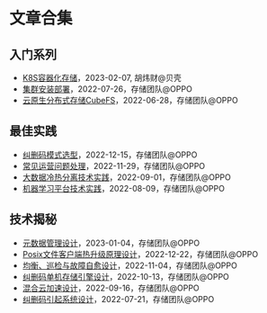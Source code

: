 # 文章合集

## 入门系列

- [K8S容器化存储](https://mp.weixin.qq.com/s/RgpunU_j2ggE679B5y0sbQ)，2023-02-07, 胡炜财@贝壳
- [集群安装部署](https://mp.weixin.qq.com/s/B98CJ_gh-ViPlDKXkmptTA)，2022-07-26，存储团队@OPPO
- [云原生分布式存储CubeFS](https://mp.weixin.qq.com/s/mhxODmVEkSLhH8EqgJzcuQ)，2022-06-28，存储团队@OPPO

## 最佳实践

- [纠删码模式选型](https://mp.weixin.qq.com/s/v-fFJZtDY2_9loHWAnPXqA)，2022-12-15，存储团队@OPPO
- [常见运营问题处理](https://mp.weixin.qq.com/s/cH9xw5sK80RIkkZWpyd4qA)，2022-11-29，存储团队@OPPO
- [大数据冷热分离技术实践](https://mp.weixin.qq.com/s/F9_Ix1lkAfn0b05hoWlVwg)，2022-09-01，存储团队@OPPO
- [机器学习平台技术实践](https://mp.weixin.qq.com/s/RB1iYn850vfnwE37-UDhdA)，2022-08-09，存储团队@OPPO

## 技术揭秘

- [元数据管理设计](https://mp.weixin.qq.com/s/_PwSANyJZZuFst1SOolNGQ)，2023-01-04，存储团队@OPPO
- [Posix文件客户端热升级原理设计](https://mp.weixin.qq.com/s/AUcOjcXOIs4ba1vvnu0-3Q)，2022-12-22，存储团队@OPPO
- [均衡、巡检与故障自愈设计](https://mp.weixin.qq.com/s/CUfaEKUqvQ6UekcTDqkMqQ)，2022-11-04，存储团队@OPPO
- [纠删码单机存储引擎设计](https://mp.weixin.qq.com/s/jCdvwueQrjeIbwAADzb_7Q)，2022-10-13，存储团队@OPPO
- [混合云加速设计](https://mp.weixin.qq.com/s/kkUvZUMhg-qmy6Bw_RM2xw)，2022-09-16，存储团队@OPPO
- [纠删码引起系统设计](https://mp.weixin.qq.com/s/Bx2QM3p7Tz-2y6IGlXAdKA)，2022-07-21，存储团队@OPPO